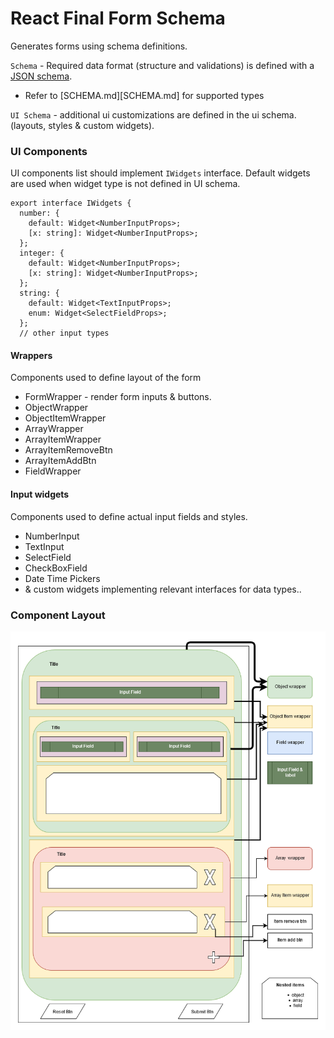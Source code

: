 # React Final Form Schema

Generates forms using schema definitions.

`Schema` - Required data format (structure and validations) is defined with a [JSON schema][json-schema].

- Refer to [SCHEMA.md][SCHEMA.md] for supported types

`UI Schema` - additional ui customizations are defined in the ui schema. (layouts, styles & custom widgets).

### UI Components

UI components list should implement `IWidgets` interface.
Default widgets are used when widget type is not defined in UI schema.

```
export interface IWidgets {
  number: {
    default: Widget<NumberInputProps>;
    [x: string]: Widget<NumberInputProps>;
  };
  integer: {
    default: Widget<NumberInputProps>;
    [x: string]: Widget<NumberInputProps>;
  };
  string: {
    default: Widget<TextInputProps>;
    enum: Widget<SelectFieldProps>;
  };
  // other input types
```

#### Wrappers

Components used to define layout of the form

- FormWrapper - render form inputs & buttons.
- ObjectWrapper
- ObjectItemWrapper
- ArrayWrapper
- ArrayItemWrapper
- ArrayItemRemoveBtn
- ArrayItemAddBtn
- FieldWrapper

#### Input widgets

Components used to define actual input fields and styles.

- NumberInput
- TextInput
- SelectField
- CheckBoxField
- Date Time Pickers
- & custom widgets implementing relevant interfaces for data types..

### Component Layout

![alt text][layout-diagram]

[layout-diagram]: https://github.com/ChathurangaKCD/react-final-form-schema/raw/master/layout/Form%20Layout.png 'Component Layout'
[json-schema]: https://json-schema.org/understanding-json-schema/
